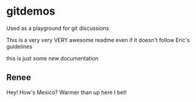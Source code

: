 # gitdemos
Used as a playground for git discussions

This is a very very VERY awesome readme even if it doesn't follow Eric's guidelines

this is just some new documentation

## Renee

Hey! How's Mexico? Warmer than up here I bet!
